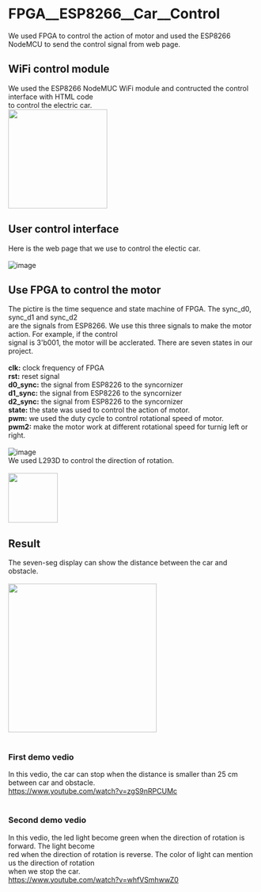 # FPGA__ESP8266__Car__Control
We used FPGA to control the action of motor and used the ESP8266 NodeMCU to send the control signal from web page.
<br>
## WiFi control module
We used the ESP8266 NodeMUC WiFi module and contructed the control interface with HTML code<br>
to control the electric car.<br>
<img src="https://github.com/tim8557/FPGA__ESP8266__Car__Control/blob/main/images/esp8266_nodemcu.jpg" width="200" ><br>

## User control interface
Here is the web page that we use to control the electic car.<br>
<br>
![image](https://github.com/tim8557/FPGA__ESP8266__Car__Control/blob/main/images/wifi_control_interface.JPG)<br>

## Use FPGA to control the motor
The pictire is the time sequence and state machine of FPGA. The sync_d0, sync_d1 and sync_d2<br>
are the signals from ESP8266. We use this three signals to make the motor action. For example, if the control<br>
signal is 3'b001, the motor will be acclerated. There are seven states in our project.<br>
<br>
**clk:** clock frequency of FPGA<br>
**rst:** reset signal<br>
**d0_sync:** the signal from ESP8226 to the syncornizer<br>
**d1_sync:** the signal from ESP8226 to the syncornizer<br>
**d2_sync:** the signal from ESP8226 to the syncornizer<br>
**state:** the state was used to control the action of motor.<br>
**pwm:** we used the duty cycle to control rotational speed of motor.<br>
**pwm2:** make the motor work at different rotational speed for turnig left or right.<br>
<br>
![image](https://github.com/tim8557/FPGA__ESP8266__Car__Control/blob/main/images/time_sequence.JPG)
<br>
We used L293D to control the direction of rotation.<br>
<br>
<img src="https://github.com/tim8557/FPGA__ESP8266__Car__Control/blob/main/images/l293d.jpg" width="100" ><br>

## Result
The seven-seg display can show the distance between the car and obstacle.<br>
<br>
<img src="https://github.com/tim8557/FPGA__ESP8266__Car__Control/blob/main/images/result_car_control.jpg" width="300" ><br>
<br>
### First demo vedio
In this vedio, the car can stop when the distance is smaller than 25 cm between car and obstacle.<br> 
https://www.youtube.com/watch?v=zgS9nRPCUMc<br>
<br>
### Second demo vedio
In this vedio, the led light become green when the direction of rotation is forward. The light become <br> 
red when the direction of rotation is reverse. The color of light can mention us the direction of rotation<br>
when we stop the car.<br>
https://www.youtube.com/watch?v=whfVSmhwwZ0
